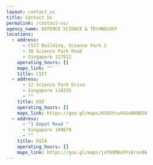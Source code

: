 ```yaml
---
layout: contact_us
title: Contact Us
permalink: /contact-us/
agency_name: DEFENCE SCIENCE & TECHNOLOGY
locations:
  - address:
      - CSIT Building, Science Park 2
      - 30 Science Park Road
      - Singapore 117512
    operating_hours: []
    maps_link: ""
    title: CSIT
  - address:
      - 12 Science Park Drive
      - Singapore 118225
      - ""
    title: DSO
    operating_hours: []
    maps_link: https://goo.gl/maps/HtDXtcu4VGvBABB58
  - address:
      - "1 Depot Road "
      - Singapore 109679
      - ""
    title: DSTA
    operating_hours: []
    maps_link: https://goo.gl/maps/jsF9QMBxFFiAros8A
---
```

